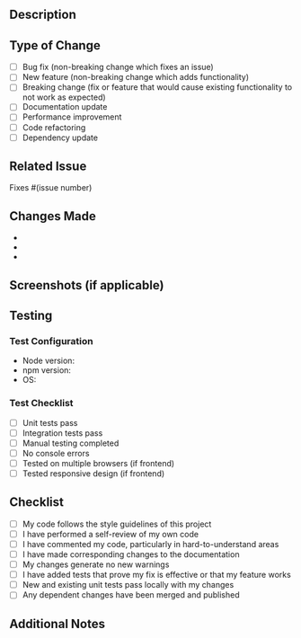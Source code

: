 ## Description
<!-- Provide a brief description of the changes in this PR -->

## Type of Change
<!-- Mark the relevant option with an "x" -->

- [ ] Bug fix (non-breaking change which fixes an issue)
- [ ] New feature (non-breaking change which adds functionality)
- [ ] Breaking change (fix or feature that would cause existing functionality to not work as expected)
- [ ] Documentation update
- [ ] Performance improvement
- [ ] Code refactoring
- [ ] Dependency update

## Related Issue
<!-- Link to the issue this PR addresses -->
Fixes #(issue number)

## Changes Made
<!-- List the specific changes made in this PR -->

- 
- 
- 

## Screenshots (if applicable)
<!-- Add screenshots to help explain your changes -->

## Testing
<!-- Describe the tests you ran and how to reproduce them -->

### Test Configuration
- Node version:
- npm version:
- OS:

### Test Checklist
- [ ] Unit tests pass
- [ ] Integration tests pass
- [ ] Manual testing completed
- [ ] No console errors
- [ ] Tested on multiple browsers (if frontend)
- [ ] Tested responsive design (if frontend)

## Checklist
<!-- Mark completed items with an "x" -->

- [ ] My code follows the style guidelines of this project
- [ ] I have performed a self-review of my own code
- [ ] I have commented my code, particularly in hard-to-understand areas
- [ ] I have made corresponding changes to the documentation
- [ ] My changes generate no new warnings
- [ ] I have added tests that prove my fix is effective or that my feature works
- [ ] New and existing unit tests pass locally with my changes
- [ ] Any dependent changes have been merged and published

## Additional Notes
<!-- Add any additional notes or context about the PR -->

